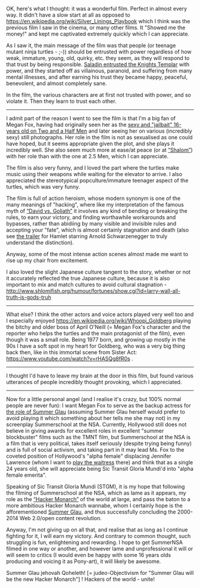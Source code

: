 OK, here's what I thought: it was a wonderful film. Perfect in almost every way. It didn't have a slow start at all as opposed to https://en.wikipedia.org/wiki/Silver_Linings_Playbook which I think was the previous film I saw in the cinema, or many other films. It "Showed me the money!" and kept me captivated extremely quickly which I can appreciate.

As I saw it, the main message of the film was that people (or teenage mutant ninja turtles - ;-)) should be entrusted with power regardless of how weak, immature, young, old, quirky, etc. they seem, as they will respond to that trust by being responsible. [Saladin entrusted the Knights Templar](http://shlomifishswiki.branchable.com/Saladin_Style/) with power, and they started off as villainous, paranoid, and suffering from many mental illnesses, and after earning his trust they became happy, peaceful, benevolent, and almost completely sane.

In the film, the various characters are at first not trusted with power, and so violate it. Then they learn to trust each other.

-------------

I admit part of the reason I went to see the film is that I'm a big fan of Megan Fox, having had originally seen her as the [sexy and "jailbait" 16-years old on Two and a Half Men](https://www.youtube.com/watch?v=ZaqL-3xOHPA) and later seeing her on various (incredibly sexy) still photographs. Her role in the film is not as sexualised as one could have hoped, but it seems appropriate given the plot, and she plays it incredibly well. She also seem much more at ease/at peace (or at [“Shalom”](https://en.wikipedia.org/wiki/Shalom)) with her role than with the one at 2.5 Men, which I can appreciate.

The film is also very funny, and I loved the part where the turtles make music using their weapons while waiting for the elevator to arrive. I also appreciated the stereotypical popculture/immature teenager aspect of the turtles, which was very funny.

The film is full of action heroism, whose modern synonym is one of the many meanings of "hacking", where like my interpretation of the famous myth of [“David vs. Goliath”](http://www.shlomifish.org/philosophy/philosophy/putting-all-cards-on-the-table-2013/DocBook5/putting-all-cards-on-the-table-2013/david_and_goliath.html) it involves any kind of bending or breaking the rules, to earn your victory, and finding worthawhile workarounds and bypasses, rather than abidiing by many visible and invisible rules and accepting your "fate", which is almost certainly stagnation and death (also see [the trailer](https://www.youtube.com/watch?v=8Z9Ismh1elM) for Hamlet starring Arnold Schwarzenegger to truly understand the distinction).

Anyway, some of the most intense action scenes almost made me want to rise up my chair from excitement.

I also loved the slight Japanese culture tangent to the story, whether or not it accurately reflected the true Japanese culture, because it is also important to mix and match cultures to avoid cultural stagnation - http://www.shlomifish.org/humour/fortunes/show.cgi?id=larry-wall-all-truth-is-gods-truh

---------------

What else? I think the other actors and voice actors played very well too and I especially enjoyed https://en.wikipedia.org/wiki/Whoopi_Goldberg playing the bitchy and older boss of April O'Neill (= Megan Fox's character and the reporter who helps the turtles and the main protagonist of the film), even though it was a small role. Being 1977 born, and growing up mostly in the 90s I have a soft spot in my heart for Goldberg, who was a very big thing back then, like in this immortal scene from Sister Act: https://www.youtube.com/watch?v=rHASQg8fR0s .

----

I thought I'd have to leave my brain at the door in this film, but found various utterances of people incredibly thought provoking, which I appreciated.

----

Now for a little personal angel (and I realise it's crazy, but 100% normal people are never fun): I want Megan Fox to serve as the backup actress for [the role of Summer Glau](http://www.shlomifish.org/humour/Summerschool-at-the-NSA/cast.html#cast__sglau) (assuming Summer Glau herself would prefer to avoid playing it which something about her tells me she may not) in my screenplay Summerschool at the NSA. Currently, Hollywood still does not believe in giving awards for excellent roles in excellent "summer blockbuster" films such as the TMNT film, but Summerschool at the NSA is a film that is very political, takes itself seriously (despite trying being funny) and is full of social activism, and taking part in it may lead Ms. Fox to the coveted position of Hollywood's "alpha female" displacing Jennifer Lawrence (whom I want to [play the waitress](http://www.shlomifish.org/humour/Summerschool-at-the-NSA/cast.html#cast__waitress) there) and think that as a single 24 years old, she will appreciate being Sic Transit Gloria Mundi'd into "alpha female emerita".

Speaking of Sic Transit Gloria Mundi (STGM), it is my hope that following the filming of Summerschool at the NSA, which as lame as it appears, my role as the [“Hacker Monarch”](https://plus.google.com/+ShlomiFish/posts/gyrcAfAASev) of the world at large, and pass the baton to a more ambitious Hacker Monarch wannabe, whom I certainly hope is the afforementioned [Summer Glau](https://en.wikipedia.org/wiki/Summer_Glau), and thus successfully concluding the 2000-2014 Web 2.0/open content revolution.

Anyway, I'm not giving up on all that, and realise that as long as I continue fighting for it, I will earn my victory. And contrary to common thought, such struggling is fun, enlightening and rewarding. I hope to get SummerNSA filmed in one way or another, and however lame and unprofessional it will or will seem to critics (I would even be happy with some 16 years olds producing and voicing it as Pony-art), it will likely be awesome.

Summer Glau jehovah Qoheleth! [= judeo-Objectivism for "Summer Glau will be the new Hacker Monarch"] ! Hackers of the world - unite!
